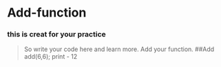 # Add-function
### this is creat for your practice
>   So write your code here and learn more.
>   Add your function.
##Add
> add(6,6);
> print - 12
